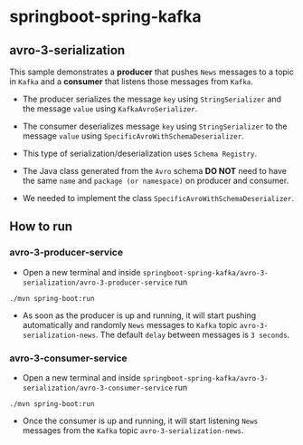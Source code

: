 # springboot-spring-kafka

## avro-3-serialization

This sample demonstrates a **producer** that pushes `News` messages to a topic in `Kafka` and a **consumer** that
listens those messages from `Kafka`.

- The producer serializes the message `key` using `StringSerializer` and the message `value` using `KafkaAvroSerializer`.

- The consumer deserializes message `key` using `StringSerializer` to the message `value` using `SpecificAvroWithSchemaDeserializer`.

- This type of serialization/deserialization uses `Schema Registry`.

- The Java class generated from the `Avro` schema **DO NOT** need to have the same `name` and `package (or namespace)`
on producer and consumer.

- We needed to implement the class `SpecificAvroWithSchemaDeserializer`.

## How to run

### avro-3-producer-service

- Open a new terminal and inside `springboot-spring-kafka/avro-3-serialization/avro-3-producer-service` run
```
./mvn spring-boot:run
```

- As soon as the producer is up and running, it will start pushing automatically and randomly `News` messages to `Kafka`
topic `avro-3-serialization-news`. The default `delay` between messages is `3 seconds`.

### avro-3-consumer-service

- Open a new terminal and inside `springboot-spring-kafka/avro-3-serialization/avro-3-consumer-service` run
```
./mvn spring-boot:run
```

- Once the consumer is up and running, it will start listening `News` messages from the `Kafka` topic
`avro-3-serialization-news`.